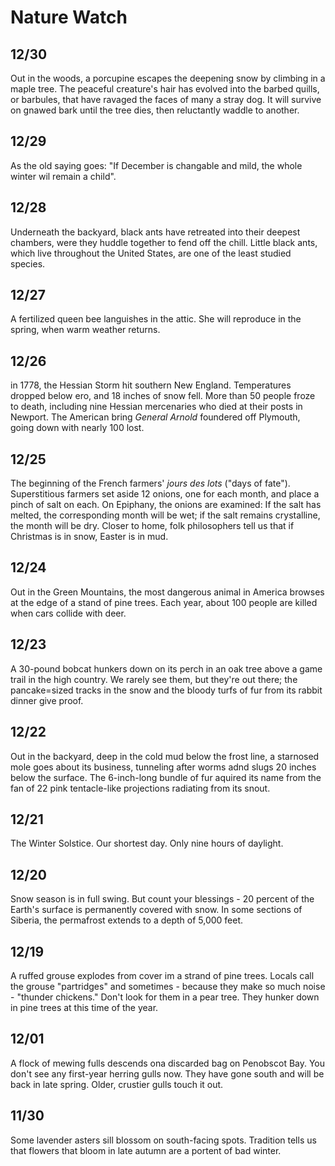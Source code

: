 # Nature Watch
## 12/30
Out in the woods, a porcupine escapes the deepening snow by climbing in a maple tree. The peaceful creature's hair has evolved into the barbed quills, or barbules, that have ravaged the faces of many a stray dog. It will survive on gnawed bark until the tree dies, then reluctantly waddle to another. 
## 12/29
As the old saying goes: "If December is changable and mild, the whole winter wil remain a child".
## 12/28
Underneath the backyard, black ants have retreated into their deepest chambers, were they huddle together to fend off the chill. Little black ants, which live throughout the United States, are one of the least studied species. 
## 12/27
A fertilized queen bee languishes in the attic. She will reproduce in the spring, when warm weather returns. 
## 12/26
in 1778, the Hessian Storm hit southern New England. Temperatures dropped below ero, and 18 inches of snow fell. More than 50 people froze to death, including nine Hessian mercenaries who died at their posts in Newport. The American bring *General Arnold* foundered off Plymouth, going down with nearly 100 lost.
## 12/25
The beginning of the French farmers' *jours des lots* ("days of fate"). Superstitious farmers set aside 12 onions, one for each month, and place a pinch of salt on each. On Epiphany, the onions are examined: If the salt has melted, the corresponding month will be wet; if the salt remains crystalline, the month will be dry. Closer to home, folk philosophers tell us that if Christmas is in snow, Easter is in mud.
## 12/24
Out in the Green Mountains, the most dangerous animal in America browses at the edge of a stand of pine trees. Each year, about 100 people are killed when cars collide with deer.
## 12/23
A 30-pound bobcat hunkers down on its perch in an oak tree above a game trail in the high country. We rarely see them, but they're out there; the pancake=sized tracks in the snow and the bloody turfs of fur from its rabbit dinner give proof.
## 12/22
Out in the backyard, deep in the cold mud below the frost line, a starnosed mole goes about its business, tunneling after worms adnd slugs 20 inches below the surface. The 6-inch-long bundle of fur aquired its name from the fan of 22 pink tentacle-like projections radiating from its snout.

## 12/21
The Winter Solstice. Our shortest day. Only nine hours of daylight.

## 12/20
Snow season is in full swing. But count your blessings - 20 percent of the Earth's surface is permanently covered with snow. In some sections of Siberia, the permafrost extends to a depth of 5,000 feet.

## 12/19
A ruffed grouse explodes from cover im a strand of pine trees. Locals call the grouse "partridges" and sometimes - because they make so much noise - "thunder chickens." Don't look for them in a pear tree. They hunker down in pine trees at this time of the year.

## 12/01
A flock of mewing fulls descends ona  discarded bag on Penobscot Bay. You don't see any first-year herring gulls now. They have gone south and will be back in late spring. Older, crustier gulls touch it out.

## 11/30
Some lavender asters sill blossom on south-facing spots. Tradition tells us that flowers that bloom in late autumn are a portent of bad winter.

